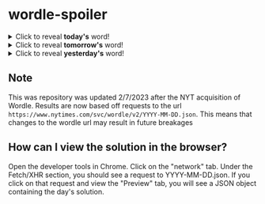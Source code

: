 # wordle-spoiler

<details>
  <summary>Click to reveal <b>today's</b> word!</summary>
  <br>
  <b> uvula </b>
</details>

<details>
  <summary>Click to reveal <b>tomorrow's</b> word!</summary>
  <br>
  <b> tacky </b>
</details>

<details>
  <summary>Click to reveal <b>yesterday's</b> word!</summary>
  <br>
  <b> primp </b>
</details>

## Note
This was repository was updated 2/7/2023 after the NYT acquisition of Wordle. Results are now based off requests to the url `https://www.nytimes.com/svc/wordle/v2/YYYY-MM-DD.json`. This means that changes to the wordle url may result in future breakages

## How can I view the solution in the browser?
Open the developer tools in Chrome. Click on the "network" tab. Under the Fetch/XHR section, you should see a request to YYYY-MM-DD.json. If you click on that request and view the "Preview" tab, you will see a JSON object containing the day's solution.